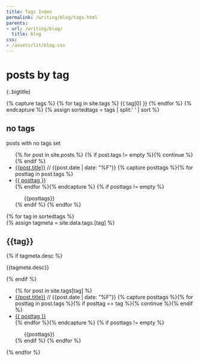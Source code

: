 ```yaml
---
title: Tags Index
permalink: /writing/blog/tags.html
parents:
- url: /writing/blog/
  title: blog
css:
- /assets/lit/blog.css
---
```


# posts by tag
{:.bigtitle}

<div class="tagindex">
  {% capture tags %}
    {% for tag in site.tags %}
      {{ tag[0] }}
    {% endfor %}
  {% endcapture %}
  {% assign sortedtags = tags | split:' ' | sort %}
  <div class="tagbox">
    <div class="taginfo">
      <h2 id="no-tag" class="tagname">no tags</h2>
      <p class="tagdesc">posts with no tags set</p>
    </div>
    <ul class="taglist">
    {% for post in site.posts %}
    {% if post.tags != empty %}{% continue %}{% endif %}
      <li>
        <a class="postlink" href="{{post.url}}">{{post.title}}</a>
        <span class="postinfo">
          // <span class="date">{{post.date | date: "%F"}}</span>
          {% capture posttags %}{% for posttag in post.tags %}<li><a href="#{{posttag}}">{{ posttag }}</a></li>{% endfor %}{% endcapture %}
          {% if posttags != empty %}
            <ul class="tags">
            {{posttags}}
            </ul>
          {% endif %}
        </span>
      </li>
    {% endfor %}
    </ul>
  </div>
  {% for tag in sortedtags %}
  <div class="tagbox">
    {% assign tagmeta = site.data.tags.[tag] %}
    <div class="taginfo">
      <h2 id="{{tag}}" class="tagname">{{tag}}</h2>
      {% if tagmeta.desc %}
      <p class="tagdesc">{{tagmeta.desc}}</p>
      {% endif %}
    </div>
    <ul class="taglist">
    {% for post in site.tags[tag] %}
      <li>
        <a class="postlink" href="{{post.url}}">{{post.title}}</a>
        <span class="postinfo">
          // <span class="date">{{post.date | date: "%F"}}</span>
          {% capture posttags %}{% for posttag in post.tags %}{% if posttag == tag %}{% continue %}{% endif %}<li><a href="#{{posttag}}">{{ posttag }}</a></li>{% endfor %}{% endcapture %}
          {% if posttags != empty %}
            <ul class="tags">
            {{posttags}}
            </ul>
          {% endif %}
        </span>
      </li>
    {% endfor %}
    </ul>
  </div>
  {% endfor %} <!-- for tag in tags -->
</div>